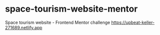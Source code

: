 # space-tourism-website-mentor
Space tourism website - Frontend Mentor challenge 
https://upbeat-keller-271689.netlify.app

